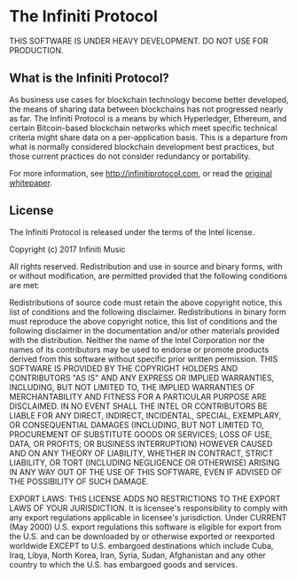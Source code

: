 The Infiniti Protocol
=====================================

THIS SOFTWARE IS UNDER HEAVY DEVELOPMENT.  DO NOT USE FOR PRODUCTION.

What is the Infiniti Protocol?
---------------------------

As business use cases for blockchain technology become better developed, the means of sharing data between blockchains has not progressed nearly as far.  The Infiniti Protocol is a means by which Hyperledger, Ethereum, and certain Bitcoin-based blockchain networks which meet specific technical criteria might share data on a per-application basis.  This is a departure from what is normally considered blockchain development best practices, but those current practices do not consider redundancy or portability.  

For more information, see http://infinitiprotocol.com, or read the
[original whitepaper](http://tao.network/files/ip-whitepaper.pdf).

License
-------

The Infiniti Protocol is released under the terms of the Intel license. 

Copyright (c) 2017 Infiniti Music

All rights reserved.
Redistribution and use in source and binary forms, with or without modification, are permitted provided that the following conditions are met:

Redistributions of source code must retain the above copyright notice, this list of conditions and the following disclaimer.
Redistributions in binary form must reproduce the above copyright notice, this list of conditions and the following disclaimer in the documentation and/or other materials provided with the distribution.
Neither the name of the Intel Corporation nor the names of its contributors may be used to endorse or promote products derived from this software without specific prior written permission.
THIS SOFTWARE IS PROVIDED BY THE COPYRIGHT HOLDERS AND CONTRIBUTORS "AS IS" AND ANY EXPRESS OR IMPLIED WARRANTIES, INCLUDING, BUT NOT LIMITED TO, THE IMPLIED WARRANTIES OF MERCHANTABILITY AND FITNESS FOR A PARTICULAR PURPOSE ARE DISCLAIMED. IN NO EVENT SHALL THE INTEL OR CONTRIBUTORS BE LIABLE FOR ANY DIRECT, INDIRECT, INCIDENTAL, SPECIAL, EXEMPLARY, OR CONSEQUENTIAL DAMAGES (INCLUDING, BUT NOT LIMITED TO, PROCUREMENT OF SUBSTITUTE GOODS OR SERVICES; LOSS OF USE, DATA, OR PROFITS; OR BUSINESS INTERRUPTION) HOWEVER CAUSED AND ON ANY THEORY OF LIABILITY, WHETHER IN CONTRACT, STRICT LIABILITY, OR TORT (INCLUDING NEGLIGENCE OR OTHERWISE) ARISING IN ANY WAY OUT OF THE USE OF THIS SOFTWARE, EVEN IF ADVISED OF THE POSSIBILITY OF SUCH DAMAGE.

EXPORT LAWS: THIS LICENSE ADDS NO RESTRICTIONS TO THE EXPORT LAWS OF YOUR JURISDICTION. It is licensee's responsibility to comply with any export regulations applicable in licensee's jurisdiction. Under CURRENT (May 2000) U.S. export regulations this software is eligible for export from the U.S. and can be downloaded by or otherwise exported or reexported worldwide EXCEPT to U.S. embargoed destinations which include Cuba, Iraq, Libya, North Korea, Iran, Syria, Sudan, Afghanistan and any other country to which the U.S. has embargoed goods and services.